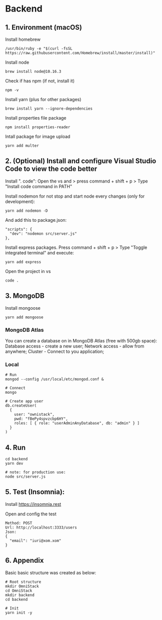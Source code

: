 # Backend

## 1. Environment (macOS)

Install homebrew
```
/usr/bin/ruby -e "$(curl -fsSL https://raw.githubusercontent.com/Homebrew/install/master/install)"
```

Install node
```
brew install node@10.16.3
```

Check if has npm (if not, install it)
```
npm -v
```

Install yarn (plus for other packages)
```
brew install yarn --ignore-dependencies
```

Install properties file package
```
npm install properties-reader
```

Intall package for image upload
```
yarn add multer
```

## 2. (Optional) Install and configure Visual Studio Code to view the code better

Install ". code": Open the vs and > press command + shift + p > Type "Install code command in PATH"

Install nodemon for not stop and start node every changes (only for development):
```
yarn add nodemon -D
```

And add this to package.json:
```
"scripts": {
  "dev": "nodemon src/server.js"
},
```

Install express packages. Press command + shift + p > Type "Toggle integrated terminal" and execute:
```
yarn add express
```

Open the project in vs
```
code .
```

## 3. MongoDB

Install mongoose
```
yarn add mongoose
```

### MongoDB Atlas
You can create a database on in MongoDB Atlas (free with 500gb space): Database access - create a new user; Network access - allow from anywhere; Cluster - Connect to you application; 

### Local
```
# Run
mongod --config /usr/local/etc/mongod.conf &

# Connect
mongo

# Create app user
db.createUser(
  {
    user: "ownistack",
    pwd: "fBePy4spvzcbp6HY",
    roles: [ { role: "userAdminAnyDatabase", db: "admin" } ]
  }
)
```

## 4. Run

```
cd backend
yarn dev

# note: for production use:
node src/server.js
```

## 5. Test (Insomnia):

Install https://insomnia.rest 

Open and config the test
```
Method: POST
Url: http://localhost:3333/users
Json: 
{
  "email": "iuri@xom.xom"
}
```

## 6. Appendix

Basic basic structure was created as below:

```
# Root structure
mkdir OmniStack
cd OmniStack
mkdir backend
cd backend

# Init
yarn init -y

```
